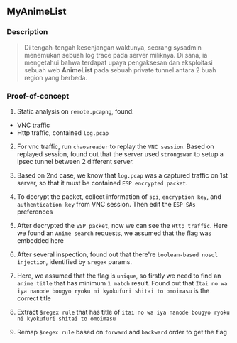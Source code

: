 ## MyAnimeList

### Description

>Di tengah-tengah kesenjangan waktunya, seorang sysadmin menemukan sebuah log trace pada server miliknya. Di sana, ia mengetahui bahwa terdapat upaya pengaksesan dan eksploitasi sebuah web **AnimeList** pada sebuah private tunnel antara 2 buah region yang berbeda.

### Proof-of-concept
  1. Static analysis on `remote.pcapng`, found:

  -  VNC traffic
  -  Http traffic, contained `log.pcap` 

  2. For vnc traffic, run `chaosreader` to replay the `VNC session`. Based on replayed session, found out that the server used `strongswan` to setup a ipsec tunnel between 2 different server. 

  3. Based on 2nd case, we know that `log.pcap` was a captured traffic on 1st server, so that it must be contained `ESP encrypted packet`.

  4. To decrypt the packet, collect information of `spi`, `encryption key`, and `authentication key` from VNC session. Then edit the `ESP SAs` preferences

  5. After decrypted the `ESP packet`, now we can see the `Http traffic`. Here we found an `Anime search` requests, we assumed that the flag was embedded here

  6. After several inspection, found out that there're `boolean-based nosql injection`, identified by `$regex` params.

  7. Here, we assumed that the flag is `unique`, so firstly we need to find an `anime title` that has minimum `1 match` result. Found out that `Itai no wa iya nanode bougyo ryoku ni kyokufuri shitai to omoimasu` is the correct title

  8. Extract `$regex rule` that has title of `itai no wa iya nanode bougyo ryoku ni kyokufuri shitai to omoimasu`

  9. Remap `$regex rule` based on `forward` and `backward` order to get the flag